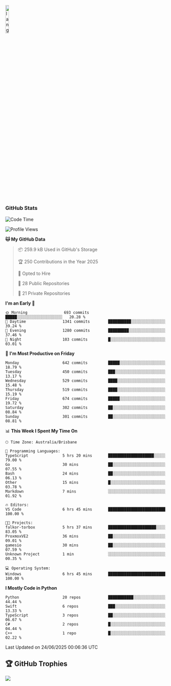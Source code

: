 <p align="left"><img width=15%" src="https://github.com/alansmathew/alansmathew/raw/master/lang.gif" alt="lang image here" /></p>

# <h3 align="left">GitHub Stats</h3>

<!--START_SECTION:waka-->
![Code Time](http://img.shields.io/badge/Code%20Time-583%20hrs%2017%20mins-blue)

![Profile Views](http://img.shields.io/badge/Profile%20Views-2-blue)

**🐱 My GitHub Data** 

> 📦 259.9 kB Used in GitHub's Storage 
 > 
> 🏆 250 Contributions in the Year 2025
 > 
> 💼 Opted to Hire
 > 
> 📜 28 Public Repositories 
 > 
> 🔑 21 Private Repositories 
 > 
**I'm an Early 🐤** 

```text
🌞 Morning                693 commits         █████░░░░░░░░░░░░░░░░░░░░   20.28 % 
🌆 Daytime                1341 commits        ██████████░░░░░░░░░░░░░░░   39.24 % 
🌃 Evening                1280 commits        █████████░░░░░░░░░░░░░░░░   37.46 % 
🌙 Night                  103 commits         █░░░░░░░░░░░░░░░░░░░░░░░░   03.01 % 
```
📅 **I'm Most Productive on Friday** 

```text
Monday                   642 commits         █████░░░░░░░░░░░░░░░░░░░░   18.79 % 
Tuesday                  450 commits         ███░░░░░░░░░░░░░░░░░░░░░░   13.17 % 
Wednesday                529 commits         ████░░░░░░░░░░░░░░░░░░░░░   15.48 % 
Thursday                 519 commits         ████░░░░░░░░░░░░░░░░░░░░░   15.19 % 
Friday                   674 commits         █████░░░░░░░░░░░░░░░░░░░░   19.72 % 
Saturday                 302 commits         ██░░░░░░░░░░░░░░░░░░░░░░░   08.84 % 
Sunday                   301 commits         ██░░░░░░░░░░░░░░░░░░░░░░░   08.81 % 
```


📊 **This Week I Spent My Time On** 

```text
🕑︎ Time Zone: Australia/Brisbane

💬 Programming Languages: 
TypeScript               5 hrs 20 mins       ████████████████████░░░░░   79.00 % 
Go                       30 mins             ██░░░░░░░░░░░░░░░░░░░░░░░   07.55 % 
Bash                     24 mins             ██░░░░░░░░░░░░░░░░░░░░░░░   06.13 % 
Other                    15 mins             █░░░░░░░░░░░░░░░░░░░░░░░░   03.78 % 
Markdown                 7 mins              ░░░░░░░░░░░░░░░░░░░░░░░░░   01.92 % 

🔥 Editors: 
VS Code                  6 hrs 45 mins       █████████████████████████   100.00 % 

🐱‍💻 Projects: 
falkor-torbox            5 hrs 37 mins       █████████████████████░░░░   83.05 % 
ProxmoxVE2               36 mins             ██░░░░░░░░░░░░░░░░░░░░░░░   09.01 % 
gamesio                  30 mins             ██░░░░░░░░░░░░░░░░░░░░░░░   07.59 % 
Unknown Project          1 min               ░░░░░░░░░░░░░░░░░░░░░░░░░   00.35 % 

💻 Operating System: 
Windows                  6 hrs 45 mins       █████████████████████████   100.00 % 
```

**I Mostly Code in Python** 

```text
Python                   20 repos            ███████████░░░░░░░░░░░░░░   44.44 % 
Swift                    6 repos             ███░░░░░░░░░░░░░░░░░░░░░░   13.33 % 
TypeScript               3 repos             ██░░░░░░░░░░░░░░░░░░░░░░░   06.67 % 
C#                       2 repos             █░░░░░░░░░░░░░░░░░░░░░░░░   04.44 % 
C++                      1 repo              █░░░░░░░░░░░░░░░░░░░░░░░░   02.22 % 
```




 Last Updated on 24/06/2025 00:06:36 UTC
<!--END_SECTION:waka-->

## 🏆 GitHub Trophies

![](https://github-profile-trophy.vercel.app/?username=samh06&theme=discord&no-frame=true&no-bg=false&margin-w=4)
